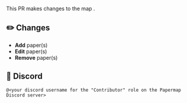 This PR makes changes to the map **[<map question>](<map url>)**.

## ✏️ Changes
* **Add** <added papers> paper(s)
* **Edit** <edited papers> paper(s)
* **Remove** <removed papers> paper(s)
<other changes>

## 👤 Discord
`@<your discord username for the "Contributor" role on the Papermap Discord server>`
